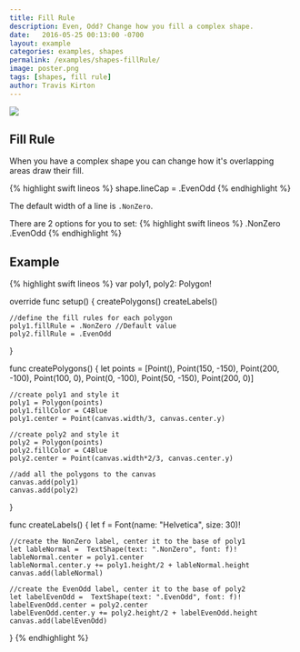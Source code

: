 ```yaml
---
title: Fill Rule
description: Even, Odd? Change how you fill a complex shape.
date:   2016-05-25 00:13:00 -0700
layout: example
categories: examples, shapes
permalink: /examples/shapes-fillRule/
image: poster.png
tags: [shapes, fill rule]
author: Travis Kirton
---
```

![](fillRule.png)

## Fill Rule
When you have a complex shape you can change how it's overlapping areas draw their fill.

{% highlight swift lineos %}
shape.lineCap = .EvenOdd
{% endhighlight %}

The default width of a line is `.NonZero`.

There are 2 options for you to set:
{% highlight swift lineos %}
.NonZero
.EvenOdd
{% endhighlight %}

## Example
{% highlight swift lineos %}
var poly1, poly2: Polygon!

override func setup() {
    createPolygons()
    createLabels()

    //define the fill rules for each polygon
    poly1.fillRule = .NonZero //Default value
    poly2.fillRule = .EvenOdd
}

func createPolygons() {
    let points = [Point(),
                  Point(150, -150),
                  Point(200, -100),
                  Point(100, 0),
                  Point(0, -100),
                  Point(50, -150),
                  Point(200, 0)]

    //create poly1 and style it
    poly1 = Polygon(points)
    poly1.fillColor = C4Blue
    poly1.center = Point(canvas.width/3, canvas.center.y)

    //create poly2 and style it
    poly2 = Polygon(points)
    poly2.fillColor = C4Blue
    poly2.center = Point(canvas.width*2/3, canvas.center.y)

    //add all the polygons to the canvas
    canvas.add(poly1)
    canvas.add(poly2)
}

func createLabels() {
    let f = Font(name: "Helvetica", size: 30)!

    //create the NonZero label, center it to the base of poly1
    let lableNormal =  TextShape(text: ".NonZero", font: f)!
    lableNormal.center = poly1.center
    lableNormal.center.y += poly1.height/2 + lableNormal.height
    canvas.add(lableNormal)

    //create the EvenOdd label, center it to the base of poly2
    let labelEvenOdd =  TextShape(text: ".EvenOdd", font: f)!
    labelEvenOdd.center = poly2.center
    labelEvenOdd.center.y += poly2.height/2 + labelEvenOdd.height
    canvas.add(labelEvenOdd)
}
{% endhighlight %}